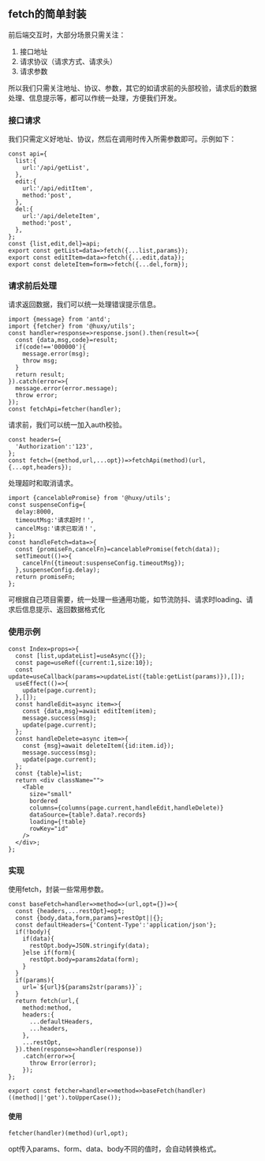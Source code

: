 ## fetch的简单封装

前后端交互时，大部分场景只需关注：

1. 接口地址
2. 请求协议（请求方式、请求头）
3. 请求参数

所以我们只需关注地址、协议、参数，其它的如请求前的头部校验，请求后的数据处理、信息提示等，都可以作统一处理，方便我们开发。

### 接口请求

我们只需定义好地址、协议，然后在调用时传入所需参数即可。示例如下：

	const api={
	  list:{
	    url:'/api/getList',
	  },
	  edit:{
	    url:'/api/editItem',
	    method:'post',
	  },
	  del:{
	    url:'/api/deleteItem',
	    method:'post',
	  },
	};
	const {list,edit,del}=api;
	export const getList=data=>fetch({...list,params});
	export const editItem=data=>fetch({...edit,data});
	export const deleteItem=form=>fetch({...del,form});

### 请求前后处理

请求返回数据，我们可以统一处理错误提示信息。

	import {message} from 'antd';
	import {fetcher} from '@huxy/utils';
	const handler=response=>response.json().then(result=>{
	  const {data,msg,code}=result;
	  if(code!=='000000'){
	    message.error(msg);
	    throw msg;
	  }
	  return result;
	}).catch(error=>{
	  message.error(error.message);
	  throw error;
	});
	const fetchApi=fetcher(handler);

请求前，我们可以统一加入auth校验。
	
	const headers={
	  'Authorization':'123',
	};
	const fetch=({method,url,...opt})=>fetchApi(method)(url,{...opt,headers});


处理超时和取消请求。

	import {cancelablePromise} from '@huxy/utils';
	const suspenseConfig={
	  delay:8000,
	  timeoutMsg:'请求超时！',
	  cancelMsg:'请求已取消！',
	};
	const handleFetch=data=>{
	  const {promiseFn,cancelFn}=cancelablePromise(fetch(data));
	  setTimeout(()=>{
	    cancelFn({timeout:suspenseConfig.timeoutMsg});
	  },suspenseConfig.delay);
	  return promiseFn;
	};

可根据自己项目需要，统一处理一些通用功能，如节流防抖、请求时loading、请求后信息提示、返回数据格式化

### 使用示例

	const Index=props=>{
	  const [list,updateList]=useAsync({});
	  const page=useRef({current:1,size:10});
	  const update=useCallback(params=>updateList({table:getList(params)}),[]);
	  useEffect(()=>{
	    update(page.current);
	  },[]);
	  const handleEdit=async item=>{
	    const {data,msg}=await editItem(item);
	    message.success(msg);
	    update(page.current);
	  };
	  const handleDelete=async item=>{
	    const {msg}=await deleteItem({id:item.id});
	    message.success(msg);
	    update(page.current);
	  };
	  const {table}=list;
	  return <div className="">
	    <Table
	      size="small"
	      bordered
	      columns={columns(page.current,handleEdit,handleDelete)}
	      dataSource={table?.data?.records}
	      loading={!table}
	      rowKey="id"
	    />
	  </div>;
	};

### 实现

使用fetch，封装一些常用参数。

	const baseFetch=handler=>method=>(url,opt={})=>{
	  const {headers,...restOpt}=opt;
	  const {body,data,form,params}=restOpt||{};
	  const defaultHeaders={'Content-Type':'application/json'};
	  if(!body){
	    if(data){
	      restOpt.body=JSON.stringify(data);
	    }else if(form){
	      restOpt.body=params2data(form);
	    }
	  }
	  if(params){
	    url=`${url}${params2str(params)}`;
	  }
	  return fetch(url,{
	    method:method,
	    headers:{
	      ...defaultHeaders,
	      ...headers,
	    },
	    ...restOpt,
	  }).then(response=>handler(response))
	    .catch(error=>{
	      throw Error(error);
	    });
	};
	
	export const fetcher=handler=>method=>baseFetch(handler)((method||'get').toUpperCase());

#### 使用

	fetcher(handler)(method)(url,opt);

opt传入params、form、data、body不同的值时，会自动转换格式。















